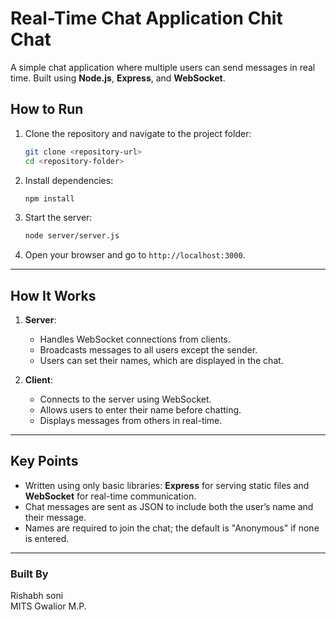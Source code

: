# Real-Time Chat Application Chit Chat

A simple chat application where multiple users can send messages in real time. Built using **Node.js**, **Express**, and **WebSocket**.

## How to Run

1. Clone the repository and navigate to the project folder:
   ```bash
   git clone <repository-url>
   cd <repository-folder>
   ```
2. Install dependencies:
   ```bash
   npm install
   ```

3. Start the server:
   ```bash
   node server/server.js
   ```

4. Open your browser and go to `http://localhost:3000`.

---

## How It Works

1. **Server**:
   - Handles WebSocket connections from clients.
   - Broadcasts messages to all users except the sender.
   - Users can set their names, which are displayed in the chat.

2. **Client**:
   - Connects to the server using WebSocket.
   - Allows users to enter their name before chatting.
   - Displays messages from others in real-time.

---

## Key Points

- Written using only basic libraries: **Express** for serving static files and **WebSocket** for real-time communication.
- Chat messages are sent as JSON to include both the user’s name and their message.
- Names are required to join the chat; the default is "Anonymous" if none is entered.

---

### Built By

Rishabh soni  
MITS Gwalior M.P.  
```
